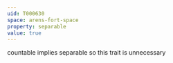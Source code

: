 ```yaml
---
uid: T000630
space: arens-fort-space
property: separable
value: true
---
```

countable implies separable so this trait is unnecessary

